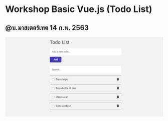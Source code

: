 # Workshop Basic Vue.js (Todo List)
## @บ.มาสเตอร์เทค 14 ก.พ. 2563

![Screenshot](https://raw.githubusercontent.com/golfz/workshop-basic-vue-todo/master/img/Screenshot01.png)
